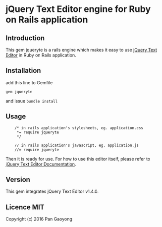 # jQuery Text Editor engine for Ruby on Rails application

## Introduction 

This gem jqueryte is a rails engine which makes it easy to use [jQuery Text
Editor][1] in Ruby on Rails application.

## Installation
add this line to Gemfile

`gem jqueryte`

and issue `bundle install`

## Usage

```
    /* in rails application's stylesheets, eg. application.css
     *= require jqueryte
     */
```

```
    // in rails application's javascript, eg. application.js
    //= require jqueryte
```

Then it is ready for use. For how to use this editor itself, please refer to
[jQuery Text Editor Documentation][2].

## Version
This gem integrates jQuery Text Editor v1.4.0.

## Licence MIT
Copyright (c) 2016 Pan Gaoyong

[1]: http://jqueryte.com 'jQuery Text Editor'
[2]: http://jqueryte.com/documentation 'jQuery Text Editor Documentation'
